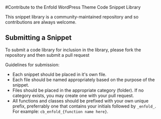 #Contribute to the Enfold WordPress Theme Code Snippet Library

This snippet library is a community-maintained repository and so contributions are always welcome.

## Submitting a Snippet

To submit a code library for inclusion in the library, please fork the repository and then submit a pull request

Guidelines for submission:

- Each snippet should be placed in it's own file.
- Each file should be named appropriately based on the purpose of the snippet.
- Files should be placed in the appropriate category (folder). If no category exists, you may create one with your pull request.
- All functions and classes should be prefixed with your own unique prefix, preferrably one that contains your initials followed by `_enfold_`. For example: `cb_enfold_{function name here}`.

